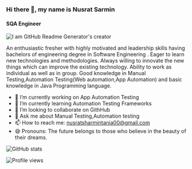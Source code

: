 ### Hi there 👋, my name is Nusrat Sarmin
#### SQA Engineer
![I am GitHub Readme Generator's creator](https://media.licdn.com/dms/image/C562DAQHPnocwk6AufQ/profile-treasury-image-shrink_800_800/0/1671483789654?e=1672092000&v=beta&t=y26s-4vIoqF_a-bWPI64WCJqhyhsukxwWU4BVkzWOZo)



An enthusiastic fresher with highly motivated and leadership skills having bachelors of engineering degree in Software Engineering . Eager to learn new technologies and methodologies. Always willing to innovate the new things which can improve the existing technology. Ability to work as individual as well as in group. Good knowledge in Manual Testing,Automation Testing(Web automation,App Automation)  and basic knowledge in Java Programming language.

- 🔭 I’m currently working on App Automation Testing 
- 🌱 I’m currently learning Automation Testing Frameworks 
- 👯 I’m looking to collaborate on GithHub 
- 💬 Ask me about Manual Testing,Automation testing 
- 📫 How to reach me: nusratsharmintania00@gmail.com 
- 😄 Pronouns: The future belongs to those who believe in the beauty of their dreams. 


![GitHub stats](https://github-readme-stats.vercel.app/api?username=Nusrat-Sarmin&show_icons=true)  

![Profile views](https://gpvc.arturio.dev/Nusrat-Sarmin)  
